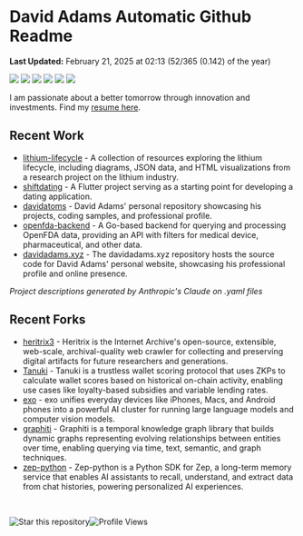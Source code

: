 # David Adams Automatic Github Readme
<p align="left"><b>Last Updated:</b> <!-- LAST_UPDATED:START --> February 21, 2025 at 02:13 (52/365 (0.142) of the year) <!-- LAST_UPDATED:END -->
</p>

<p align="left">
  <img src="https://img.shields.io/badge/Python-3776AB?style=flat&logo=python&logoColor=white" />
  <img src="https://img.shields.io/badge/Go-00ADD8?style=flat&logo=go&logoColor=white" />
  <img src="https://img.shields.io/badge/Rust-000000?style=flat&logo=rust&logoColor=white" />
  <img src="https://img.shields.io/badge/Racket-9F1D20?style=flat&logo=racket&logoColor=white" />
  <img src="https://img.shields.io/badge/React-20232A?style=flat&logo=react&logoColor=61DAFB" />
  <img src="https://img.shields.io/badge/Bash-4EAA25?style=flat&logo=gnu-bash&logoColor=white" />
</p>

I am passionate about a better tomorrow through innovation and investments. Find my [resume here](https://docs.google.com/document/d/1deAcWqb8XMO_oV23URmtHWdM7cHVlyMQpMUB47OZgyM/edit?tab=t.0).

## Recent Work 
<!-- PROJECTS-LIST:START --> 
- [lithium-lifecycle](https://github.com/davidatoms/lithium-lifecycle) - <!-- CLAUDE_DESCRIPTION1_START -->A collection of resources exploring the lithium lifecycle, including diagrams, JSON data, and HTML visualizations from a research project on the lithium industry.<!-- CLAUDE_DESCRIPTION1_END -->
- [shiftdating](https://github.com/davidatoms/shiftdating) - <!-- CLAUDE_DESCRIPTION2_START -->A Flutter project serving as a starting point for developing a dating application.<!-- CLAUDE_DESCRIPTION2_END -->
- [davidatoms](https://github.com/davidatoms/davidatoms) - <!-- CLAUDE_DESCRIPTION3_START -->David Adams' personal repository showcasing his projects, coding samples, and professional profile.<!-- CLAUDE_DESCRIPTION3_END -->
- [openfda-backend](https://github.com/davidatoms/openfda-backend) - <!-- CLAUDE_DESCRIPTION4_START -->A Go-based backend for querying and processing OpenFDA data, providing an API with filters for medical device, pharmaceutical, and other data.<!-- CLAUDE_DESCRIPTION4_END -->
- [davidadams.xyz](https://github.com/davidatoms/davidadams.xyz) - <!-- CLAUDE_DESCRIPTION5_START -->The davidadams.xyz repository hosts the source code for David Adams' personal website, showcasing his professional profile and online presence.<!-- CLAUDE_DESCRIPTION5_END -->
<!-- PROJECTS-LIST:END -->
_Project descriptions generated by Anthropic's Claude on .yaml files_
## Recent Forks
<!-- RECENT_FORKED_REPOS:START --> 
- [heritrix3](https://github.com/davidatoms/heritrix3) - Heritrix is the Internet Archive's open-source, extensible, web-scale, archival-quality web crawler for collecting and preserving digital artifacts for future researchers and generations.
- [Tanuki](https://github.com/davidatoms/Tanuki) - Tanuki is a trustless wallet scoring protocol that uses ZKPs to calculate wallet scores based on historical on-chain activity, enabling use cases like loyalty-based subsidies and variable lending rates.
- [exo](https://github.com/davidatoms/exo) - exo unifies everyday devices like iPhones, Macs, and Android phones into a powerful AI cluster for running large language models and computer vision models.
- [graphiti](https://github.com/davidatoms/graphiti) - Graphiti is a temporal knowledge graph library that builds dynamic graphs representing evolving relationships between entities over time, enabling querying via time, text, semantic, and graph techniques.
- [zep-python](https://github.com/davidatoms/zep-python) - Zep-python is a Python SDK for Zep, a long-term memory service that enables AI assistants to recall, understand, and extract data from chat histories, powering personalized AI experiences.
<!-- RECENT_FORKED_REPOS:END -->
<br>

![Star this repository](https://img.shields.io/badge/Star%20this%20repository-FFDD00?style=flat&logo=github&logoColor=white)![Profile Views](https://komarev.com/ghpvc/?username=davidatoms&style=flat&color=blue&label=Views)
